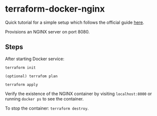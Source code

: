 # terraform-docker-nginx

Quick tutorial for a simple setup which follows the official guide [here](https://developer.hashicorp.com/terraform/tutorials/aws-get-started/install-cli).

Provisions an NGINX server on port 8080.

## Steps

After starting Docker service:

```
terraform init

(optional) terrafom plan

terraform apply
```

Verify the existence of the NGINX container by visiting `localhost:8000` or running `docker ps` to see the container.

To stop the container: `terraform destroy`.
